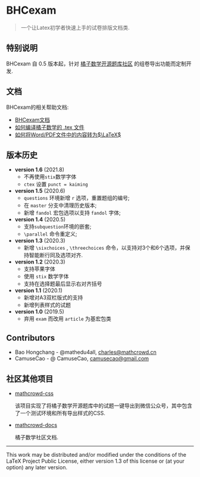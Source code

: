 # BHCexam

> 一个让Latex初学者快速上手的试卷排版文档类.

## 特别说明

BHCexam 自 0.5 版本起，针对 [橘子数学开源题库社区](https://www.mathcrowd.cn) 的组卷导出功能而定制开发.

## 文档

BHCexam的相关帮助文档:

* [BHCexam文档](http://docs.mathcrowd.cn/advances/bhcexam.html)
* [如何编译橘子数学的 .tex 文件](http://docs.mathcrowd.cn/howtos/how_to_compile_mathcrowd_tex.html)
* [如何将Word/PDF文件中的内容转为$\LaTeX$](http://docs.mathcrowd.cn/howtos/how_to_import_from_word.html)

## 版本历史

* **version 1.6** (2021.8)
  * 不再使用`stix`数学字体
  *  `ctex` 设置 `punct = kaiming`
* **version 1.5** (2020.6)
  * `questions` 环境新增 `r` 选项，重置题组的编号;
  * 在 `master` 分支中清理历史版本;
  * 新增 `fandol` 宏包选项以支持 `fandol` 字体;
* **version 1.4** (2020.5)
  * 支持`subquestion`环境的嵌套;
  * `\parallel` 命令重定义;
* **version 1.3** (2020.3)
  * 新增 `\sixchoices` , `\threechoices` 命令，以支持对3个和6个选项，并保持智能断行同及选项对齐.
* **version 1.2** (2020.3)
  *  支持苹果字体
  * 使用 `stix` 数学字体
  * 支持在选择题最后显示右对齐括号
* **version 1.1** (2020.1)
  * 新增对A3双栏版式的支持
  * 新增列表样式的试题
* **version 1.0** (2019.5)
  * 弃用 `exam` 而改用 `article` 为基宏包类

## Contributors

* Bao Hongchang - @mathedu4all,  charles@mathcrowd.cn
* CamuseCao - @ CamuseCao, camusecao@gmail.com

## 社区其他项目

* [mathcrowd-css](https://github.com/mathedu4all/mathcrowd-css)

  该项目实现了将橘子数学开源题库中的试题一键导出到微信公众号，其中包含了一个测试环境和所有导出样式的CSS.

* [mathcrowd-docs](https://github.com/mathedu4all/mathcrowd-docs)

  橘子数学社区文档.



------

This work may be distributed and/or modified under the conditions of
the LaTeX Project Public License, either version 1.3 of this license
or (at your option) any later version.

